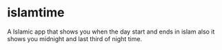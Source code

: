 # islamtime

A Islamic app that shows you when the day start and ends in islam
also it shows you midnight and last third of night time.

